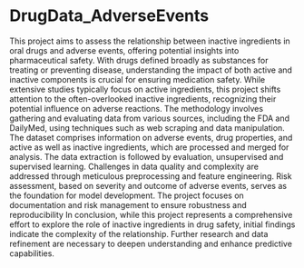 # DrugData_AdverseEvents

This project aims to assess the relationship between inactive ingredients in oral drugs and adverse events, offering potential insights into pharmaceutical safety. With drugs defined broadly as substances for treating or preventing disease, understanding the impact of both active and inactive components is crucial for ensuring medication safety. While extensive studies typically focus on active ingredients, this project shifts attention to the often-overlooked inactive ingredients, recognizing their potential influence on adverse reactions.
The methodology involves gathering and evaluating data from various sources, including the FDA and DailyMed, using techniques such as web scraping and data manipulation. The dataset comprises information on adverse events, drug properties, and active as well as inactive ingredients, which are processed and merged for analysis. The data extraction is followed by evaluation, unsupervised and supervised learning. 
Challenges in data quality and complexity are addressed through meticulous preprocessing and feature engineering. Risk assessment, based on severity and outcome of adverse events, serves as the foundation for model development. The project focuses on documentation and risk management to ensure robustness and reproducibility
In conclusion, while this project represents a comprehensive effort to explore the role of inactive ingredients in drug safety, initial findings indicate the complexity of the relationship. Further research and data refinement are necessary to deepen understanding and enhance predictive capabilities.
